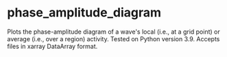 # phase_amplitude_diagram
Plots the phase-amplitude diagram of a wave's local (i.e., at a grid point) or average (i.e., over a region) activity.
Tested on Python version 3.9.
Accepts files in xarray DataArray format.
